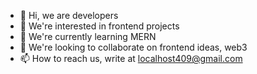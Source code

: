 - 👋 Hi, we are developers
- 👀 We're interested in frontend projects
- 🌱 We're currently learning MERN
- 💞️ We're looking to collaborate on frontend ideas, web3
- 📫 How to reach us, write at localhost409@gmail.com

<!---
localhostwar/localhostwar is a ✨ special ✨ repository because its `README.md` (this file) appears on your GitHub profile.
You can click the Preview link to take a look at your changes.
--->
